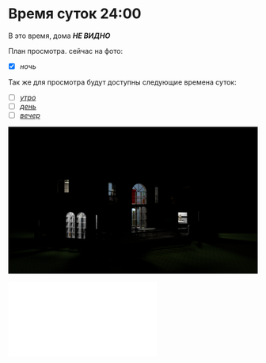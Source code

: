 # Время суток 24:00
В это время, дома **_НЕ ВИДНО_**

План просмотра.
сейчас на фото:
- [x] _ночь_

Так же для просмотра будут доступны следующие времена суток: 
- [ ] [_утро_](README0.md)
- [ ] [_день_](README1.md)
- [ ] [_вечер_](README2.md)

![](img/house_03.png)

![вернуться](README.md)